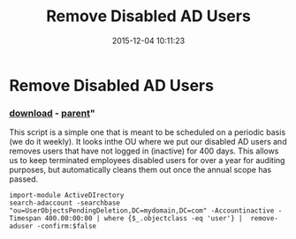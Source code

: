 ﻿---
pid:            6129
parent:         3163
children:       
poster:         hartenberger
title:          Remove Disabled AD Users
date:           2015-12-04 10:11:23
format:         posh
---

# Remove Disabled AD Users

### [download](6129.ps1) - [parent](3163.md)"

This script is a simple one that is meant to be scheduled on a periodic basis (we do it weekly). It looks inthe OU where we put our disabled AD users and removes users that have not logged in (inactive) for 400 days. This allows us to keep terminated employees disabled users for over a year for auditing purposes, but automatically cleans them out once the annual scope has passed.

```posh
import-module ActiveDIrectory
search-adaccount -searchbase "ou=UserObjectsPendingDeletion,DC=mydomain,DC=com" -Accountinactive -Timespan 400.00:00:00 | where {$_.objectclass -eq 'user'} |  remove-aduser -confirm:$false
```
